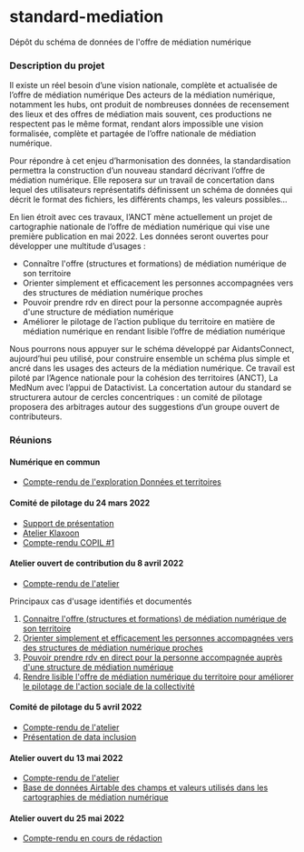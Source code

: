 # standard-mediation
Dépôt du schéma de données de l'offre de médiation numérique

### Description du projet
Il existe un réel besoin d’une vision nationale, complète et actualisée de l’offre de médiation numérique
Des acteurs de la médiation numérique, notamment les hubs, ont produit de nombreuses données de recensement des lieux et des offres de médiation mais souvent, ces productions ne respectent pas le même format, rendant alors impossible une vision formalisée, complète et partagée de l’offre nationale de médiation numérique. 

Pour répondre à cet enjeu d’harmonisation des données, la standardisation permettra la construction d’un nouveau standard décrivant l’offre de médiation numérique. Elle reposera sur un travail de concertation dans lequel des utilisateurs représentatifs définissent un schéma de données qui décrit le format des fichiers, les différents champs, les valeurs possibles…

En lien étroit avec ces travaux, l’ANCT mène actuellement un projet de cartographie nationale de l’offre de médiation numérique qui vise une première publication en mai 2022. Les données seront ouvertes pour développer une multitude d’usages : 
* Connaître l'offre (structures et formations) de médiation numérique de son territoire
* Orienter simplement et efficacement les personnes accompagnées vers des structures de médiation numérique proches
* Pouvoir prendre rdv en direct pour la personne accompagnée auprès d'une structure de médiation numérique
* Améliorer le pilotage de l’action publique du territoire en matière de médiation numérique en rendant lisible l’offre de médiation numérique

Nous pourrons nous appuyer sur le schéma développé par AidantsConnect, aujourd’hui peu utilisé, pour construire ensemble un schéma plus simple et ancré dans les usages des acteurs de la médiation numérique. Ce travail est piloté par l’Agence nationale pour la cohésion des territoires (ANCT), La MedNum avec l’appui de Datactivist. La concertation autour du standard se structurera autour de cercles concentriques : un comité de pilotage proposera des arbitrages autour des suggestions d’un groupe ouvert de contributeurs. 

### Réunions

#### Numérique en commun

* [Compte-rendu de l'exploration Données et territoires](https://numerique-en-communs.fr/exploration-donnees-territoires/)

#### Comité de pilotage du 24 mars 2022 
* [Support de présentation](https://github.com/datactivist/standard-mediation/blob/main/COPIL%20%231%20-%20Un%20standard%20de%20donne%CC%81es%20pour%20la%20me%CC%81diation%20nume%CC%81rique.pptx.pdf)
* [Atelier Klaxoon](https://github.com/datactivist/standard-mediation/blob/main/snapshot-20220407101316146-b9f521c4-07a8-4053-aedd-8ffa9cdc177e.pdf) 
* [Compte-rendu COPIL #1](https://github.com/datactivist/standard-mediation/blob/main/Compte%20rendu%20COPIL%20%231.pdf)

#### Atelier ouvert de contribution du 8 avril 2022
* [Compte-rendu de l'atelier](https://github.com/datactivist/standard-mediation/blob/main/atelier1/Compte%20rendu%20atelier%20%231%20(1).pdf)

Principaux cas d'usage identifiés et documentés
1. [Connaitre l'offre (structures et formations) de médiation numérique de son territoire](https://github.com/datactivist/standard-mediation/blob/main/atelier1/Atelier%201%20cas%20d'usage%20(2).pdf)
2. [Orienter simplement et efficacement les personnes accompagnées vers des structures de médiation numérique proches](https://github.com/datactivist/standard-mediation/blob/main/atelier1/Atelier%201%20cas%20d'usage.pdf)
3. [Pouvoir prendre rdv en direct pour la personne accompagnée auprès d'une structure de médiation numérique](https://github.com/datactivist/standard-mediation/blob/main/atelier1/Atelier%201%20cas%20d'usage%20(3).pdf)
4. [Rendre lisible l'offre de médiation numérique du territoire pour améliorer le pilotage 
de l'action sociale de la collectivité](https://github.com/datactivist/standard-mediation/blob/main/atelier1/Atelier%201%20cas%20d'usage%20(1).pdf)

#### Comité de pilotage du 5 avril 2022 

* [Compte-rendu de l'atelier](https://github.com/datactivist/standard-mediation/blob/main/Compte%20rendu%20COPIL%20%232.pdf)
* [Présentation de data inclusion](https://github.com/datactivist/standard-mediation/blob/main/Data%20Inclusion_DORA_Mai%2022.pptx%20(1).pdf)

#### Atelier ouvert du 13 mai 2022 

* [Compte-rendu de l'atelier](https://github.com/datactivist/standard-mediation/blob/main/Compte%20rendu%20atelier%20%232.pdf)
* [Base de données Airtable des champs et valeurs utilisés dans les cartographies de médiation numérique](https://airtable.com/shr1RqaQgYHS2L4ME)

#### Atelier ouvert du 25 mai 2022 

* [Compte-rendu en cours de rédaction](https://github.com/datactivist/standard-mediation/blob/main/Compte%20rendu%20atelier%20%233.pdf)

